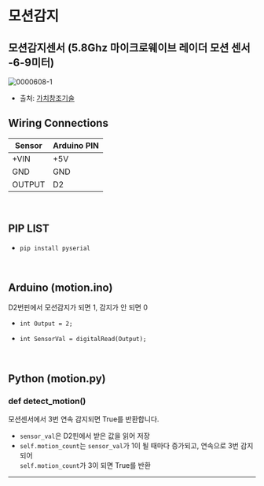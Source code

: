 # 모션감지


## 모션감지센서 (5.8Ghz 마이크로웨이브 레이더 모션 센서 -6-9미터)
![0000608-1](https://github.com/user-attachments/assets/aeef4bc2-96c4-4b43-9b89-9e00ac0165f7)


- 출처: [가치창조기술](https://vctec.co.kr/product/58ghz%EB%A7%88%EC%9D%B4%ED%81%AC%EB%A1%9C%EC%9B%A8%EC%9D%B4%EB%B8%8C-%EB%A0%88%EC%9D%B4%EB%8D%94-%EB%AA%A8%EC%85%98-%EC%84%BC%EC%84%9C-6-9%EB%AF%B8%ED%84%B0-microwave-58ghz-radar-motion-sensor-6-9m/17838/category/145/display/1/)



## Wiring Connections   

| Sensor | Arduino PIN | 
| --- | --- |
| +VIN | +5V |
| GND | GND | 
| OUTPUT | D2 |

<br>

## PIP LIST

- `pip install pyserial`   

<br>


## Arduino (motion.ino)

<p> D2번핀에서 모션감지가 되면 1, 감지가 안 되면 0

- `int Output = 2;`
 
- `int SensorVal = digitalRead(Output);`

<br>   
   
## Python (motion.py)
### **def** detect_motion() 
<p> 모션센서에서 3번 연속 감지되면 True를 반환합니다. 

- `sensor_val`은 D2핀에서 받은 값을 읽어 저장
- `self.motion_count`는 `sensor_val`가 1이 될 때마다 증가되고,  연속으로 3번 감지되어<br> 
 `self.motion_count`가 3이 되면 True를 반환 

---
